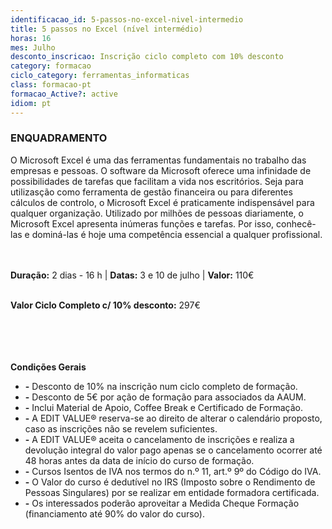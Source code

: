```yaml
---
identificacao_id: 5-passos-no-excel-nivel-intermedio
title: 5 passos no Excel (nível intermédio)
horas: 16
mes: Julho
desconto_inscricao: Inscrição ciclo completo com 10% desconto
category: formacao
ciclo_category: ferramentas_informaticas
class: formacao-pt
formacao_Active?: active
idiom: pt
---
```


### **ENQUADRAMENTO**
O Microsoft Excel é uma das ferramentas fundamentais no trabalho das empresas e pessoas. O software da Microsoft oferece uma infinidade de possibilidades de tarefas que facilitam a vida nos escritórios. Seja para utilizasção como ferramenta de gestão financeira ou para diferentes cálculos de controlo, o Microsoft Excel é praticamente indispensável para qualquer organização. Utilizado por milhões de pessoas diariamente, o Microsoft Excel apresenta inúmeras funções e tarefas. Por isso, conhecê-las e dominá-las é hoje uma competência essencial a qualquer profissional. <br><br><br>

**Duração:** 2 dias - 16 h  \|  **Datas:** 3 e 10 de julho  \|  **Valor:** 110€<br><br> 

**Valor Ciclo Completo c/ 10% desconto:** 297€<br><br><br><br><br>

**Condições Gerais**

+ **\-** Desconto de 10% na inscrição num ciclo completo de formação.
+ **\-** Desconto de 5€ por ação de formação para associados da AAUM.
+ **\-** Inclui Material de Apoio, Coffee Break e Certificado de Formação.
+ **\-** A EDIT VALUE® reserva-se ao direito de alterar o calendário proposto, caso as inscrições não se revelem suficientes.
+ **\-** A EDIT VALUE® aceita o cancelamento de inscrições e realiza a devolução integral do valor pago apenas se o cancelamento ocorrer até 48 horas antes da data de início do curso de formação.
+ **\-** Cursos Isentos de IVA nos termos do n.º 11, art.º 9º do Código do IVA.
+ **\-** O Valor do curso é dedutível no IRS (Imposto sobre o Rendimento de Pessoas Singulares) por se realizar em entidade formadora certificada.
+ **\-** Os interessados poderão aproveitar a Medida Cheque Formação (financiamento até 90% do valor do curso).